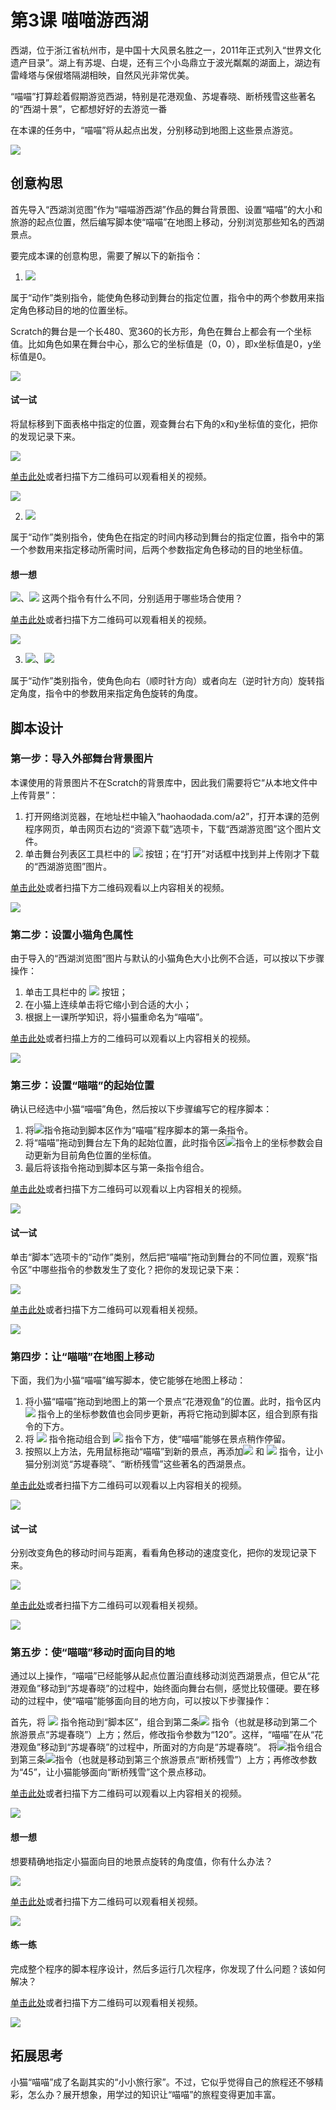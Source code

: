 # 第3课  喵喵游西湖

西湖，位于浙江省杭州市，是中国十大风景名胜之一，2011年正式列入“世界文化遗产目录”。湖上有苏堤、白堤，还有三个小岛鼎立于波光粼粼的湖面上，湖边有雷峰塔与保俶塔隔湖相映，自然风光非常优美。

“喵喵”打算趁着假期游览西湖，特别是花港观鱼、苏堤春晓、断桥残雪这些著名的“西湖十景”，它都想好好的去游览一番

在本课的任务中，“喵喵”将从起点出发，分别移动到地图上这些景点游览。

![](../../.gitbook/assets/scratch3-0.png)

## 创意构思

首先导入“西湖浏览图”作为“喵喵游西湖”作品的舞台背景图、设置“喵喵”的大小和旅游的起点位置，然后编写脚本使“喵喵”在地图上移动，分别浏览那些知名的西湖景点。

要完成本课的创意构思，需要了解以下的新指令：

1. ![](../../.gitbook/assets/scratch3-1.png) 

属于“动作”类别指令，能使角色移动到舞台的指定位置，指令中的两个参数用来指定角色移动目的地的位置坐标。

Scratch的舞台是一个长480、宽360的长方形，角色在舞台上都会有一个坐标值。比如角色如果在舞台中心，那么它的坐标值是（0，0），即x坐标值是0，y坐标值是0。

![](../../.gitbook/assets/scratch3-2.jpg)

#### 试一试

将鼠标移到下面表格中指定的位置，观查舞台右下角的x和y坐标值的变化，把你的发现记录下来。

![](../../.gitbook/assets/scratch3-2.png)

[单击此处](http://haohaodada.com/video/a20301.php)或者扫描下方二维码可以观看相关的视频。

![](../../.gitbook/assets/a20301.png) 

2. ![](../../.gitbook/assets/scratch3-3.png) 

属于“动作”类别指令，使角色在指定的时间内移动到舞台的指定位置，指令中的第一个参数用来指定移动所需时间，后两个参数指定角色移动的目的地坐标值。 

#### 想一想

![](../../.gitbook/assets/scratch3-1.png)、![](../../.gitbook/assets/scratch3-3.png) 这两个指令有什么不同，分别适用于哪些场合使用？

[单击此处](http://haohaodada.com/video/a20302.php)或者扫描下方二维码可以观看相关的视频。

![](../../.gitbook/assets/a20302.png) 

3. ![](../../.gitbook/assets/scratch3-4.png)、![](../../.gitbook/assets/scratch3-5.png) 

属于“动作”类别指令，使角色向右（顺时针方向）或者向左（逆时针方向）旋转指定角度，指令中的参数用来指定角色旋转的角度。

## 脚本设计

### 第一步：导入外部舞台背景图片

本课使用的背景图片不在Scratch的背景库中，因此我们需要将它“从本地文件中上传背景”：

1. 打开网络浏览器，在地址栏中输入“haohaodada.com/a2”，打开本课的范例程序网页，单击网页右边的“资源下载”选项卡，下载“西湖游览图”这个图片文件。
2. 单击舞台列表区工具栏中的 ![](../../.gitbook/assets/scratch3-6.png) 按钮；在“打开”对话框中找到并上传刚才下载的“西湖游览图”图片。

[单击此处](http://haohaodada.com/video/a20303.php)或者扫描下方二维码观看以上内容相关的视频。

![](../../.gitbook/assets/a20303.png) 

### 第二步：设置小猫角色属性

由于导入的“西湖浏览图”图片与默认的小猫角色大小比例不合适，可以按以下步骤操作：

1. 单击工具栏中的 ![](../../.gitbook/assets/scratch3-7.png) 按钮；
2. 在小猫上连续单击将它缩小到合适的大小；
3. 根据上一课所学知识，将小猫重命名为“喵喵”。

[单击此处](http://haohaodada.com/video/a20304.php)或者扫描上方的二维码可以观看以上内容相关的视频。

![](../../.gitbook/assets/a20304.png) 

### 第三步：设置“喵喵”的起始位置

确认已经选中小猫“喵喵”角色，然后按以下步骤编写它的程序脚本：

1. 将![](../../.gitbook/assets/scratch2-1.png)指令拖动到脚本区作为“喵喵”程序脚本的第一条指令。
2. 将“喵喵”拖动到舞台左下角的起始位置，此时指令区![](../../.gitbook/assets/scratch3-9.png)指令上的坐标参数会自动更新为目前角色位置的坐标值。
3. 最后将该指令拖动到脚本区与第一条指令组合。

[单击此处](http://haohaodada.com/video/a20305.php)或者扫描下方二维码可以观看以上内容相关的视频。

![](../../.gitbook/assets/a20305.png) 

#### 试一试

单击“脚本”选项卡的“动作”类别，然后把“喵喵”拖动到舞台的不同位置，观察“指令区”中哪些指令的参数发生了变化？把你的发现记录下来：

![](../../.gitbook/assets/scratch3-8.png)

 [单击此处](http://haohaodada.com/video/a20306.php)或者扫描下方二维码可以观看相关视频。

![](../../.gitbook/assets/a20306.png) 

### 第四步：让“喵喵”在地图上移动

下面，我们为小猫“喵喵”编写脚本，使它能够在地图上移动：

1. 将小猫“喵喵”拖动到地图上的第一个景点“花港观鱼”的位置。此时，指令区内![](../../.gitbook/assets/scratch3-10.png) 指令上的坐标参数值也会同步更新，再将它拖动到脚本区，组合到原有指令的下方。
2. 将 ![](../../.gitbook/assets/scratch2-4.png) 指令拖动组合到 ![](../../.gitbook/assets/scratch3-10.png) 指令下方，使“喵喵”能够在景点稍作停留。
3. 按照以上方法，先用鼠标拖动“喵喵”到新的景点，再添加![](../../.gitbook/assets/scratch3-10.png) 和 ![](../../.gitbook/assets/scratch2-4.png) 指令，让小猫分别浏览“苏堤春晓”、“断桥残雪”这些著名的西湖景点。

[单击此处](http://haohaodada.com/video/a20307.php)或者扫描下方二维码可以观看以上内容相关的视频。

![](../../.gitbook/assets/a20307.png) 

#### 试一试

分别改变角色的移动时间与距离，看看角色移动的速度变化，把你的发现记录下来。

![](../../.gitbook/assets/scratch3-11.png)

 [单击此处](http://haohaodada.com/video/a20308.php)或者扫描下方二维码可以观看相关视频。

![](../../.gitbook/assets/a20308.png) 

### 第五步：使“喵喵”移动时面向目的地

通过以上操作，“喵喵”已经能够从起点位置沿直线移动浏览西湖景点，但它从“花港观鱼”移动到“苏堤春晓”的过程中，始终面向舞台右侧，感觉比较僵硬。要在移动的过程中，使“喵喵”能够面向目的地方向，可以按以下步骤操作：

首先，将 ![](../../.gitbook/assets/scratch3-5.png) 指令拖动到“脚本区”，组合到第二条![](../../.gitbook/assets/scratch3-10.png) 指令（也就是移动到第二个旅游景点“苏堤春晓”）上方；然后，修改指令参数为“120”。这样，“喵喵”在从“花港观鱼”移动到“苏堤春晓”的过程中，所面对的方向是“苏堤春晓”。
将![](../../.gitbook/assets/scratch3-4.png)指令组合到第三条![](../../.gitbook/assets/scratch3-10.png)指令（也就是移动到第三个旅游景点“断桥残雪”）上方；再修改参数为“45”，让小猫能够面向“断桥残雪”这个景点移动。

[单击此处](http://haohaodada.com/video/a20309.php)或者扫描下方二维码可以观看以上内容相关的视频。

![](../../.gitbook/assets/a20309.png) 

#### 想一想

想要精确地指定小猫面向目的地景点旋转的角度值，你有什么办法？

![](../../.gitbook/assets/scratch3-12.png)

[单击此处](http://haohaodada.com/video/a20310.php)或者扫描下方二维码可以观看相关视频。

![](../../.gitbook/assets/a20310.png) 

#### 练一练

完成整个程序的脚本程序设计，然后多运行几次程序，你发现了什么问题？该如何解决？

[单击此处](http://haohaodada.com/video/a20311.php)或者扫描下方二维码可以观看相关视频。

![](../../.gitbook/assets/a20311.png) 

## 拓展思考

小猫“喵喵”成了名副其实的“小小旅行家”。不过，它似乎觉得自己的旅程还不够精彩，怎么办？展开想象，用学过的知识让“喵喵”的旅程变得更加丰富。